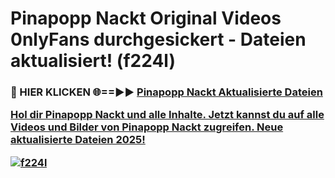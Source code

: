# Pinapopp Nackt Original Videos 0nlyFans durchgesickert - Dateien aktualisiert! (f224l)

<h3>🔴 HIER KLICKEN 🌐==►► <a href="https://tinyurl.com/h6vf6nb8" rel="nofollow">Pinapopp Nackt Aktualisierte Dateien

Hol dir Pinapopp Nackt und alle Inhalte. Jetzt kannst du auf alle Videos und Bilder von Pinapopp Nackt zugreifen. Neue aktualisierte Dateien 2025!

[![f224l](https://i.imgur.com/sD4kR3V.gif)](https://tinyurl.com/h6vf6nb8)

